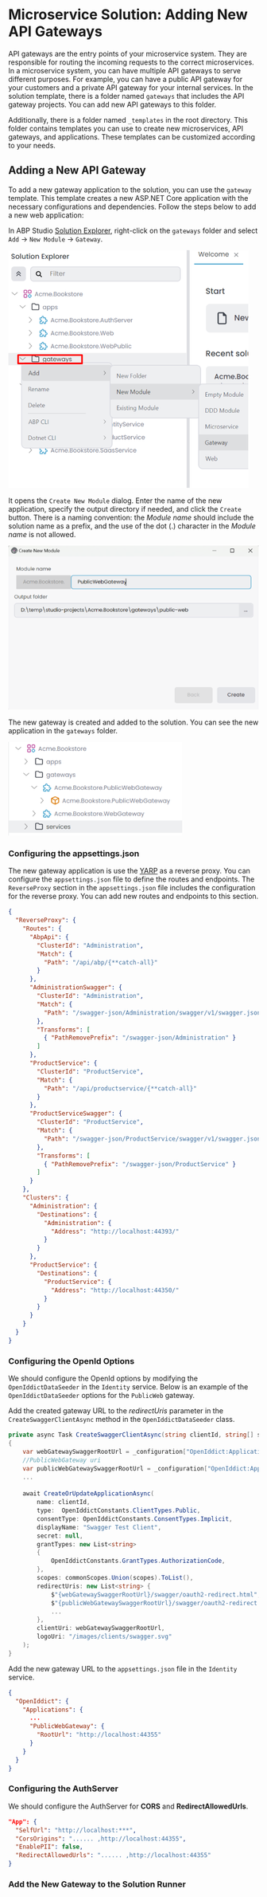 # Microservice Solution: Adding New API Gateways

API gateways are the entry points of your microservice system. They are responsible for routing the incoming requests to the correct microservices. In a microservice system, you can have multiple API gateways to serve different purposes. For example, you can have a public API gateway for your customers and a private API gateway for your internal services. In the solution template, there is a folder named `gateways` that includes the API gateway projects. You can add new API gateways to this folder.

Additionally, there is a folder named `_templates` in the root directory. This folder contains templates you can use to create new microservices, API gateways, and applications. These templates can be customized according to your needs.

## Adding a New API Gateway

To add a new gateway application to the solution, you can use the `gateway` template. This template creates a new ASP.NET Core application with the necessary configurations and dependencies. Follow the steps below to add a new web application:

In ABP Studio [Solution Explorer](../../studio/solution-explorer.md#adding-a-new-microservice-module), right-click on the `gateways` folder and select `Add` -> `New Module` -> `Gateway`.

![new-gateway-application](images/new-gateway-application.png)

It opens the `Create New Module` dialog. Enter the name of the new application, specify the output directory if needed, and click the `Create` button. There is a naming convention: the *Module name* should include the solution name as a prefix, and the use of the dot (.) character in the *Module name* is not allowed.

![create-new-gateway-app](images/create-new-gateway-app.png)

The new gateway is created and added to the solution. You can see the new application in the `gateways` folder.

![gateway-app](images/gateway-app.png)

### Configuring the appsettings.json

The new gateway application is use the [YARP](https://microsoft.github.io/reverse-proxy/) as a reverse proxy. You can configure the `appsettings.json` file to define the routes and endpoints. The `ReverseProxy` section in the `appsettings.json` file includes the configuration for the reverse proxy. You can add new routes and endpoints to this section.

```json
{
  "ReverseProxy": {
    "Routes": {
      "AbpApi": {
        "ClusterId": "Administration",
        "Match": {
          "Path": "/api/abp/{**catch-all}"
        }
      },
      "AdministrationSwagger": {
        "ClusterId": "Administration",
        "Match": {
          "Path": "/swagger-json/Administration/swagger/v1/swagger.json"
        },
        "Transforms": [
          { "PathRemovePrefix": "/swagger-json/Administration" }
        ]
      },
      "ProductService": {
        "ClusterId": "ProductService",
        "Match": {
          "Path": "/api/productservice/{**catch-all}"
        }
      },
      "ProductServiceSwagger": {
        "ClusterId": "ProductService",
        "Match": {
          "Path": "/swagger-json/ProductService/swagger/v1/swagger.json"
        },
        "Transforms": [
          { "PathRemovePrefix": "/swagger-json/ProductService" }
        ]
      }
    },
    "Clusters": {
      "Administration": {
        "Destinations": {
          "Administration": {
            "Address": "http://localhost:44393/"
          }
        }
      },
      "ProductService": {
        "Destinations": {
          "ProductService": {
            "Address": "http://localhost:44350/"
          }
        }
      }
    }
  }
}
```

### Configuring the OpenId Options

We should configure the OpenId options by modifying the `OpenIddictDataSeeder` in the `Identity` service. Below is an example of the `OpenIddictDataSeeder` options for the `PublicWeb` gateway.

Add the created gateway URL to the *redirectUris* parameter in the `CreateSwaggerClientAsync` method in the `OpenIddictDataSeeder` class.

```csharp
private async Task CreateSwaggerClientAsync(string clientId, string[] scopes)
{
    var webGatewaySwaggerRootUrl = _configuration["OpenIddict:Applications:WebGateway:RootUrl"]!.TrimEnd('/'); 
    //PublicWebGateway uri
    var publicWebGatewaySwaggerRootUrl = _configuration["OpenIddict:Applications:PublicWebGateway:RootUrl"]!.TrimEnd('/');
    ...

    await CreateOrUpdateApplicationAsync(
        name: clientId,
        type:  OpenIddictConstants.ClientTypes.Public,
        consentType: OpenIddictConstants.ConsentTypes.Implicit,
        displayName: "Swagger Test Client",
        secret: null,
        grantTypes: new List<string>
        {
            OpenIddictConstants.GrantTypes.AuthorizationCode,
        },
        scopes: commonScopes.Union(scopes).ToList(),
        redirectUris: new List<string> {
            $"{webGatewaySwaggerRootUrl}/swagger/oauth2-redirect.html",
            $"{publicWebGatewaySwaggerRootUrl}/swagger/oauth2-redirect.html", // PublicWebGateway redirect uri
            ...
        },
        clientUri: webGatewaySwaggerRootUrl,
        logoUri: "/images/clients/swagger.svg"
    );
}
```

Add the new gateway URL to the `appsettings.json` file in the `Identity` service.

```json
{
  "OpenIddict": {
    "Applications": {
      ...
      "PublicWebGateway": {
        "RootUrl": "http://localhost:44355"
      }
    }
  }
}
```

### Configuring the AuthServer

We should configure the AuthServer for **CORS** and **RedirectAllowedUrls**.

```json
"App": {
  "SelfUrl": "http://localhost:***",
  "CorsOrigins": "...... ,http://localhost:44355",
  "EnablePII": false,
  "RedirectAllowedUrls": "...... ,http://localhost:44355"
}
```

### Add the New Gateway to the Solution Runner
